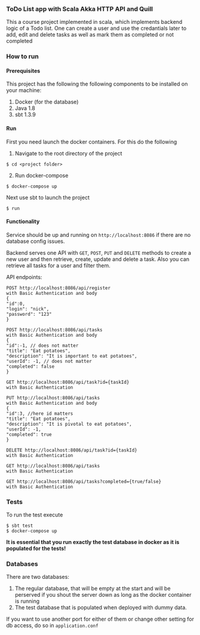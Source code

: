 
### ToDo List app with Scala Akka HTTP API  and Quill

  
  This a course project implemented in scala, which implements backend logic of a Todo list. One can create a user and use the credantials later to add, edit and delete tasks as well as mark them as completed or not completed

### How to run

#### Prerequisites 
This project has the following the following components to be installed on your machine:

1. Docker (for the database)
2. Java 1.8
3. sbt 1.3.9

#### Run
First you need launch the docker containers. For this do the following

1. Navigate to the root directory of the project
```
$ cd <project folder>
```
2. Run docker-compose
```
$ docker-compose up
```

Next use sbt to launch the project 
```
$ run
```

#### Functionality 

Service should be up and running on `http://localhost:8086` if there are no database config issues.

Backend serves one API with `GET`, `POST`, `PUT` and `DELETE` methods to create a new user and then retrieve, create, update and delete a task. Also you can retrieve all tasks for a user and filter them.

API endpoints:


```
POST http://localhost:8086/api/register
with Basic Authentication and body 
{
"id":0,
"login": "nick",
"password": "123"
}

POST http://localhost:8086/api/tasks
with Basic Authentication and body 
{
"id":-1, // does not matter
"title": "Eat potatoes",
"description": "It is important to eat potatoes",
"userId": -1, // does not matter
"completed": false
}

GET http://localhost:8086/api/task?id={taskId}
with Basic Authentication

PUT http://localhost:8086/api/tasks
with Basic Authentication and body
{
"id":3, //here id matters
"title": "Eat potatoes",
"description": "It is pivotal to eat potatoes",
"userId": -1,
"completed": true
}

DELETE http://localhost:8086/api/task?id={taskId}
with Basic Authentication

GET http://localhost:8086/api/tasks
with Basic Authentication

GET http://localhost:8086/api/tasks?completed={true/false}
with Basic Authentication

```


### Tests

To run the test execute
  
```
$ sbt test
$ docker-compose up
```
**It is essential that you run exactly the test database in docker as it is populated for the tests!**
### Databases

There are two databases: 

1. The regular database, that will be empty at the start and will be perserved if you shout the server down as long as the docker container is running
2. The test database that is populated when deployed with dummy data.

If you want to use another port for either of them or change other setting for db access, do so in `application.conf`
